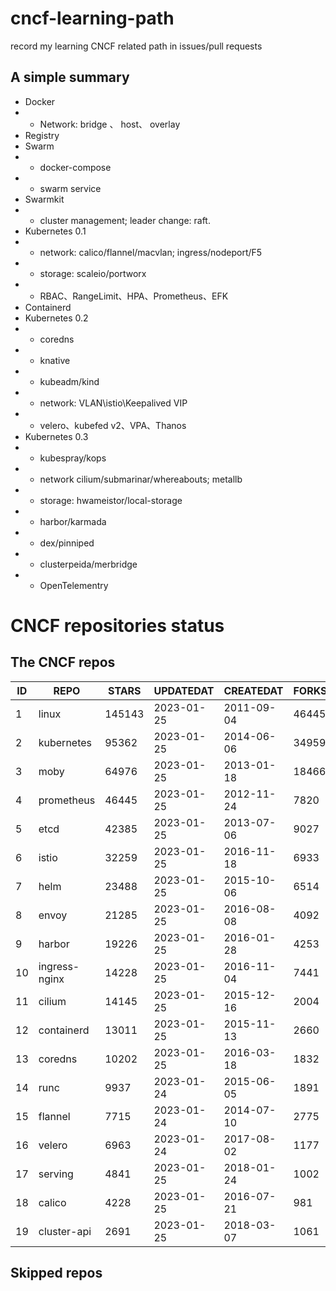 # cncf-learning-path
record my learning CNCF related path in issues/pull requests

## A simple summary
- Docker
- - Network: bridge 、 host、 overlay
- Registry
- Swarm
- - docker-compose
- - swarm service
- Swarmkit
- - cluster management; leader change: raft.
- Kubernetes 0.1
- - network: calico/flannel/macvlan; ingress/nodeport/F5
- - storage: scaleio/portworx
- - RBAC、RangeLimit、HPA、Prometheus、EFK
- Containerd
- Kubernetes 0.2
- - coredns
- - knative
- - kubeadm/kind
- - network: VLAN\istio\Keepalived VIP
- - velero、kubefed v2、VPA、Thanos
- Kubernetes 0.3
- - kubespray/kops
- - network cilium/submarinar/whereabouts; metallb
- - storage: hwameistor/local-storage
- - harbor/karmada
- - dex/pinniped
- - clusterpeida/merbridge
- - OpenTelementry

# CNCF repositories status
<!--START_SECTION:github_repos-->
## The CNCF repos
| ID |     REPO      | STARS  | UPDATEDAT  | CREATEDAT  | FORKSCOUNT |
|----|---------------|--------|------------|------------|------------|
|  1 | linux         | 145143 | 2023-01-25 | 2011-09-04 |      46445 |
|  2 | kubernetes    |  95362 | 2023-01-25 | 2014-06-06 |      34959 |
|  3 | moby          |  64976 | 2023-01-25 | 2013-01-18 |      18466 |
|  4 | prometheus    |  46445 | 2023-01-25 | 2012-11-24 |       7820 |
|  5 | etcd          |  42385 | 2023-01-25 | 2013-07-06 |       9027 |
|  6 | istio         |  32259 | 2023-01-25 | 2016-11-18 |       6933 |
|  7 | helm          |  23488 | 2023-01-25 | 2015-10-06 |       6514 |
|  8 | envoy         |  21285 | 2023-01-25 | 2016-08-08 |       4092 |
|  9 | harbor        |  19226 | 2023-01-25 | 2016-01-28 |       4253 |
| 10 | ingress-nginx |  14228 | 2023-01-25 | 2016-11-04 |       7441 |
| 11 | cilium        |  14145 | 2023-01-25 | 2015-12-16 |       2004 |
| 12 | containerd    |  13011 | 2023-01-25 | 2015-11-13 |       2660 |
| 13 | coredns       |  10202 | 2023-01-25 | 2016-03-18 |       1832 |
| 14 | runc          |   9937 | 2023-01-24 | 2015-06-05 |       1891 |
| 15 | flannel       |   7715 | 2023-01-24 | 2014-07-10 |       2775 |
| 16 | velero        |   6963 | 2023-01-24 | 2017-08-02 |       1177 |
| 17 | serving       |   4841 | 2023-01-25 | 2018-01-24 |       1002 |
| 18 | calico        |   4228 | 2023-01-25 | 2016-07-21 |        981 |
| 19 | cluster-api   |   2691 | 2023-01-25 | 2018-03-07 |       1061 |



## Skipped repos
<!--END_SECTION:github_repos-->
